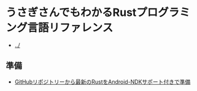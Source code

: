 # うさぎさんでもわかるRustプログラミング言語リファレンス
- [../](../)

## 準備
- [GitHubリポジトリーから最新のRustをAndroid-NDKサポート付きで準備](GitHubリポジトリーから最新のRustをAndroid-NDKサポート付きで準備.md)
